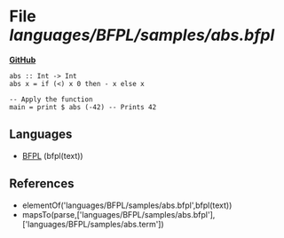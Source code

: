 # File _languages/BFPL/samples/abs.bfpl_
**[GitHub](https://github.com/softlang/yas/blob/master/languages/BFPL/samples/abs.bfpl)**
```
abs :: Int -> Int
abs x = if (<) x 0 then - x else x

-- Apply the function
main = print $ abs (-42) -- Prints 42
```

## Languages
* [BFPL](../languages/BFPL.md) (bfpl(text))

## References
* elementOf('languages/BFPL/samples/abs.bfpl',bfpl(text))
* mapsTo(parse,['languages/BFPL/samples/abs.bfpl'],['languages/BFPL/samples/abs.term'])
